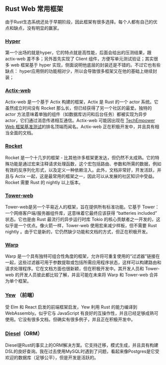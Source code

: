 ## Rust Web 常用框架

由于Rust生态系统还处于早期阶段，因此框架有很多选择。每个人都有自己的优点和缺点，没有明显的赢家。

### [Hyper](https://github.com/hyperium/hyper)

第一个出场的就是hyper，它的特点就是高性能，后面会给出的压测结果，跟 actix-web 差不多；另外首先实现了 Client 组件，方便写单元测试验证；其实很多 web 框架基于 hyper 实现，侧面说明他底层的封装还是不错的。不过它也有些缺点：
hyper应用侧的功能相对少，所以会导致很多框架又在他的基础上继续封装；

### [Actix-web](https://actix.rs/)

Actix-web 是一个基于 Actix 构建的框架，Actix 是 Rust 的一个 actor 系统。它虽然成立时间没有 Rocket 那么长，但已经获得了另一个社区的最爱。独特的 actor 方法意味着单独的组件（如数据库访问和后台任务）都被实现为异步actor，它们通过消息传递相互通信。Actix-web 可能因出现在 [TechEmpower Web 框架基准测试](https://www.techempower.com/benchmarks/)的排名顶端而闻名。Actix-web 正在积极开发中，并且具有相当全面的文档。


### [Rocket](https://rocket.rs/)

Rocket 是一个十几岁的框架 - 比其他许多框架更发达，但仍然不太成熟。它的特殊功能是通过宏来注释请求处理函数，这个宏包括路由、参数和所需的数据，例如有效的反序列化形式，以及定义一种依赖注入。此外，文档非常好，开发活跃，并且与 Actix 一起，这是最常用的框架之一，因此可以从发展的社区知识中受益。Rocket 需要 Rust 的 nightly 以上版本。


### [Tower-web](https://github.com/carllerche/tower-web)

Tower-web是另一个平易近人的框架，旨在提供所有标准功能。它基于 Tower：一个网络客户端/服务器组件库，这意味着它最终应该获得 “batteries included” 状态。它也是由 Rust 最流行的异步运行时库 Tokio 的核心贡献者之一开发的，这似乎是一个优点。像火箭一样，Tower-web 使用宏来减少样板，但不需要 Rust nightly 。由于它是新的，它仍然缺少功能和文档的方式，但正在积极开发。


### [Warp](https://github.com/seanmonstar/warp)

Warp 是一个具有独特可组合性角度的框架，允许将可重复使用的“过滤器”链接在一起，这些过滤器可用于参数提取或包括所需应用程序状态，这样可以构建路由和请求处理程序。它在文档方面也很新颖，但在积极开发中。其开发人员和 Tower-web 的开发人员彼此都比较了解，并且可能在未来将 Warp 和 Tower-web 合并为单个框架。


### [Yew](https://github.com/yewstack/yew) （前端）

受 Elm 和 React 启发的前端框架启发，Yew 利用 Rust 的能力编译到 WebAssembly。似乎它与 JavaScript 有良好的互操作性，并且已经足够成熟可使用。它没有很多文档，但确实有很多例子，并且正在积极开发中。


### [Diesel](https://github.com/diesel-rs/diesel)（ORM）

Diesel是Rust的事实上的ORM解决方案。它支持迁移，模式生成，并且具有构建DSL的良好查询。我在过去使用MySQL时遇到了问题，看起来像Postgres是它受欢迎的数据库（足够公平），但是开发是活跃的。